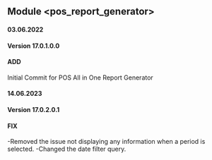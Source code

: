 ## Module <pos_report_generator>

#### 03.06.2022
#### Version 17.0.1.0.0
#### ADD
Initial Commit for POS All in One Report Generator

#### 14.06.2023
#### Version 17.0.2.0.1
#### FIX
-Removed  the issue not displaying any information when a period is selected.
-Changed the date filter query.